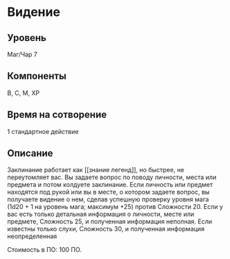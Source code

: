 # Видение

## Уровень
Маг/Чар 7
## Компоненты
В, С, М, ХР
## Время на сотворение
1 стандартное действие
## Описание
Заклинание работает как [[знание легенд]], но быстрее, не переутомляет вас. Вы задаете вопрос по поводу личности, места или предмета и потом колдуете заклинание. Если личность или предмет находятся под рукой или вы в месте, о котором задаете вопрос, вы получаете видение о нем, сделав успешную проверку уровня мага (1d20 + 1 на уровень мага; максимум +25) против Сложности 20. Если у вас есть только детальная информация о личности, месте или предмете, Сложность 25, и полученная информация неполная. Если известны только слухи, Сложность 30, и полученная информация неопределенная

Стоимость в ПО: 100 ПО.